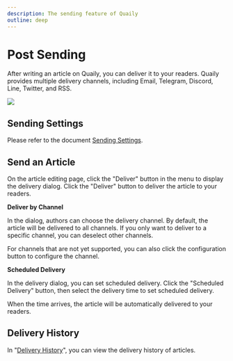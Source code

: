 ```yaml
---
description: The sending feature of Quaily
outline: deep
---
```


# Post Sending

After writing an article on Quaily, you can deliver it to your readers. Quaily provides multiple delivery channels, including Email, Telegram, Discord, Line, Twitter, and RSS.

![](https://static.quaily.com/media/1gku5k35.webp)

## Sending Settings

Please refer to the document [Sending Settings](./channel-settings).

## Send an Article

On the article editing page, click the "Deliver" button in the menu to display the delivery dialog. Click the "Deliver" button to deliver the article to your readers.

**Deliver by Channel**

In the dialog, authors can choose the delivery channel. By default, the article will be delivered to all channels. If you only want to deliver to a specific channel, you can deselect other channels.

For channels that are not yet supported, you can also click the configuration button to configure the channel.

**Scheduled Delivery**

In the delivery dialog, you can set scheduled delivery. Click the "Scheduled Delivery" button, then select the delivery time to set scheduled delivery.

When the time arrives, the article will be automatically delivered to your readers.

## Delivery History

In "[Delivery History](https://quaily.com/dashboard/delivery)", you can view the delivery history of articles.
